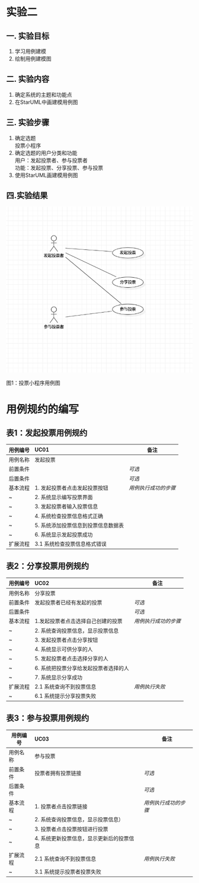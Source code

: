# 实验二

## 一. 实验目标
1. 学习用例建模
2. 绘制用例建模图

## 二. 实验内容
1. 确定系统的主题和功能点  
2. 在StarUML中画建模用例图

## 三. 实验步骤
1. 确定选题  
   投票小程序  
2. 确定选题的用户分类和功能   
   用户：发起投票者、参与投票者  
   功能：发起投票、分享投票、参与投票  
3. 使用StarUML画建模用例图


## 四.实验结果
![实验二用例图](./Lab2_UseCaseDiagram.jpg)

图1：投票小程序用例图
# 用例规约的编写

## 表1：发起投票用例规约  

用例编号  | UC01 | 备注  
-|:-|-  
用例名称  | 发起投票  |   
前置条件  |      | *可选*   
后置条件  |      | *可选*   
基本流程  | 1. 发起投票者点击发起投票按钮  | *用例执行成功的步骤* 
~| 2. 系统显示编写投票界面  |   
~| 3. 发起投票者输入投票信息  |   
~| 4. 系统检查投票信息格式正确  |   
~| 5. 系统添加投票信息到投票信息数据表 |  
~| 6. 系统显示发起投票成功 |
扩展流程  | 3.1 系统检查投票信息格式错误  |    




## 表2：分享投票用例规约  

用例编号  | UC02 | 备注  
-|:-|-  
用例名称  |分享投票  |   
前置条件  |发起投票者已经有发起的投票      | *可选*   
后置条件  |      | *可选*   
基本流程  | 1.发起投票者点击选择自己创建的投票  |*用例执行成功的步骤*    
~| 2. 系统查询投票信息，显示投票信息  |   
~| 3. 发起投票者点击分享按钮 |   
~| 4. 系统显示可供分享的人  |   
~| 5. 发起投票者点击选择分享的人  |
~| 6. 系统把投票分享给发起投票者选择的人  |
~| 7. 系统显示分享成功  |
扩展流程  | 2.1 系统查询不到投票信息  |*用例执行失败*    
~| 6.1 系统提示分享投票失败   |  


## 表3：参与投票用例规约  

用例编号  | UC03 | 备注  
-|:-|-  
用例名称  | 参与投票  |   
前置条件  | 投票者拥有投票链接     | *可选*   
后置条件  |      | *可选*   
基本流程  | 1. 投票者点击投票链接  |*用例执行成功的步骤*    
~| 2. 系统查询投票信息，显示投票信息）  |   
~| 3. 投票者点击投票按钮进行投票  |   
~| 4. 系统更新投票信息，显示更新后的投票信息  |     
扩展流程  | 2.1 系统查询不到投票信息  |*用例执行失败*    
~| 3.1 系统提示投票者投票失败   |  
